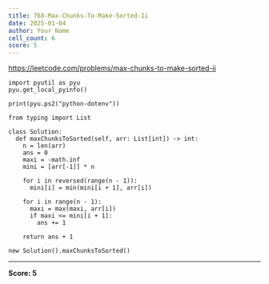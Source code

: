 ```yaml
---
title: 768-Max-Chunks-To-Make-Sorted-Ii
date: 2025-01-04
author: Your Name
cell_count: 6
score: 5
---
```


https://leetcode.com/problems/max-chunks-to-make-sorted-ii


```
import pyutil as pyu
pyu.get_local_pyinfo()
```


```
print(pyu.ps2("python-dotenv"))
```


```
from typing import List
```


```
class Solution:
  def maxChunksToSorted(self, arr: List[int]) -> int:
    n = len(arr)
    ans = 0
    maxi = -math.inf
    mini = [arr[-1]] * n

    for i in reversed(range(n - 1)):
      mini[i] = min(mini[i + 1], arr[i])

    for i in range(n - 1):
      maxi = max(maxi, arr[i])
      if maxi <= mini[i + 1]:
        ans += 1

    return ans + 1
```


```
new Solution().maxChunksToSorted()
```


---
**Score: 5**